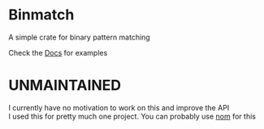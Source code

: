 # Binmatch

A simple crate for binary pattern matching

Check the [Docs](https://docs.rs/binmatch) for examples

# UNMAINTAINED
I currently have no motivation to work on this and improve the API  
I used this for pretty much one project. You can probably use [nom](https://lib.rs/crates/nom) for this
